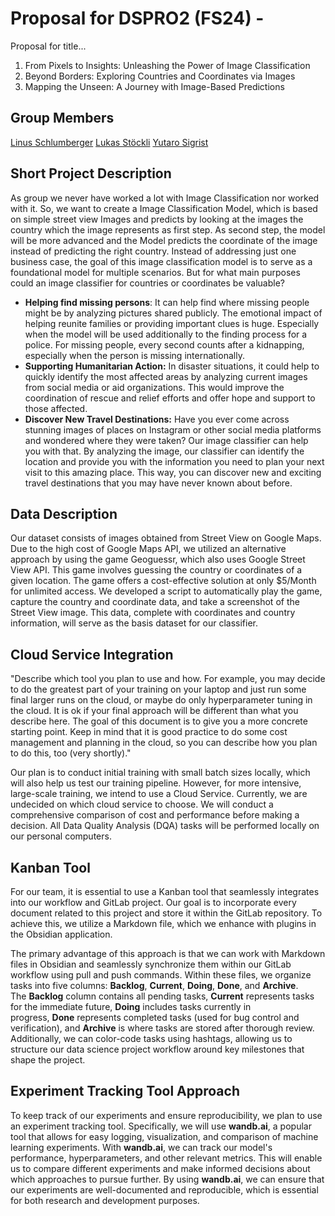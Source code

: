 # Proposal for DSPRO2 (FS24) - 

Proposal for title...

1. From Pixels to Insights: Unleashing the Power of Image Classification
2. Beyond Borders: Exploring Countries and Coordinates via Images
3. Mapping the Unseen: A Journey with Image-Based Predictions

## Group Members
 [Linus Schlumberger](https://gitlab.com/Killusions)
 [Lukas Stöckli](https://gitlab.com/Valairaa)
 [Yutaro Sigrist](https://gitlab.com/yusigrist)
 
## Short Project Description
As group we never have worked a lot with Image Classification nor worked with it. So, we want to create a Image Classification Model, which is based on simple street view Images and predicts by looking at the images the country which the image represents as first step. As second step, the model will be more advanced and the Model predicts the coordinate of the image instead of predicting the right country.
Instead of addressing just one business case, the goal of this image classification model is to serve as a foundational model for multiple scenarios. But for what main purposes could an image classifier for countries or coordinates be valuable?
- **Helping find missing persons**: It can help find where missing people might be by analyzing pictures shared publicly. The emotional impact of helping reunite families or providing important clues is huge. Especially when the model will be used additionally to the finding process for a police. For missing people, every second counts after a kidnapping, especially when the person is missing internationally.
- **Supporting Humanitarian Action:** In disaster situations, it could help to quickly identify the most affected areas by analyzing current images from social media or aid organizations. This would improve the coordination of rescue and relief efforts and offer hope and support to those affected.
- **Discover New Travel Destinations:** Have you ever come across stunning images of places on Instagram or other social media platforms and wondered where they were taken? Our image classifier can help you with that. By analyzing the image, our classifier can identify the location and provide you with the information you need to plan your next visit to this amazing place. This way, you can discover new and exciting travel destinations that you may have never known about before.
## Data Description
Our dataset consists of images obtained from Street View on Google Maps. Due to the high cost of Google Maps API, we utilized an alternative approach by using the game Geoguessr, which also uses Google Street View API. This game involves guessing the country or coordinates of a given location. The game offers a cost-effective solution at only $5/Month for unlimited access. We developed a script to automatically play the game, capture the country and coordinate data, and take a screenshot of the Street View image. This data, complete with coordinates and country information, will serve as the basis dataset for our classifier.

## Cloud Service Integration

"Describe which tool you plan to use and how. For example, you may decide to do the greatest part of your training on your laptop and just run some final larger runs on the cloud, or maybe do only hyperparameter tuning in the cloud. It is ok if your final approach will be different than what you describe here. The goal of this document is to give you a more concrete starting point. Keep in mind that it is good practice to do some cost management and planning in the cloud, so you can describe how you plan to do this, too (very shortly)."


Our plan is to conduct initial training with small batch sizes locally, which will also help us test our training pipeline. However, for more intensive, large-scale training, we intend to use a Cloud Service. Currently, we are undecided on which cloud service to choose. We will conduct a comprehensive comparison of cost and performance before making a decision. All Data Quality Analysis (DQA) tasks will be performed locally on our personal computers.

## Kanban Tool
For our team, it is essential to use a Kanban tool that seamlessly integrates into our workflow and GitLab project. Our goal is to incorporate every document related to this project and store it within the GitLab repository. To achieve this, we utilize a Markdown file, which we enhance with plugins in the Obsidian application.

The primary advantage of this approach is that we can work with Markdown files in Obsidian and seamlessly synchronize them within our GitLab workflow using pull and push commands. Within these files, we organize tasks into five columns: **Backlog**, **Current**, **Doing**, **Done**, and **Archive**. The **Backlog** column contains all pending tasks, **Current** represents tasks for the immediate future, **Doing** includes tasks currently in progress, **Done** represents completed tasks (used for bug control and verification), and **Archive** is where tasks are stored after thorough review. Additionally, we can color-code tasks using hashtags, allowing us to structure our data science project workflow around key milestones that shape the project.

## Experiment Tracking Tool Approach
To keep track of our experiments and ensure reproducibility, we plan to use an experiment tracking tool. Specifically, we will use **wandb.ai**, a popular tool that allows for easy logging, visualization, and comparison of machine learning experiments. With **wandb.ai**, we can track our model's performance, hyperparameters, and other relevant metrics. This will enable us to compare different experiments and make informed decisions about which approaches to pursue further. By using **wandb.ai**, we can ensure that our experiments are well-documented and reproducible, which is essential for both research and development purposes.
